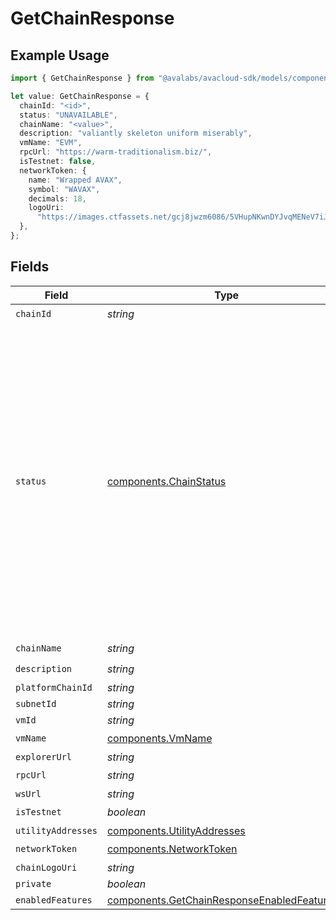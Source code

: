 # GetChainResponse

## Example Usage

```typescript
import { GetChainResponse } from "@avalabs/avacloud-sdk/models/components";

let value: GetChainResponse = {
  chainId: "<id>",
  status: "UNAVAILABLE",
  chainName: "<value>",
  description: "valiantly skeleton uniform miserably",
  vmName: "EVM",
  rpcUrl: "https://warm-traditionalism.biz/",
  isTestnet: false,
  networkToken: {
    name: "Wrapped AVAX",
    symbol: "WAVAX",
    decimals: 18,
    logoUri:
      "https://images.ctfassets.net/gcj8jwzm6086/5VHupNKwnDYJvqMENeV7iJ/fdd6326b7a82c8388e4ee9d4be7062d4/avalanche-avax-logo.svg",
  },
};
```

## Fields

| Field                                                                                                                                                                                                                                                  | Type                                                                                                                                                                                                                                                   | Required                                                                                                                                                                                                                                               | Description                                                                                                                                                                                                                                            |
| ------------------------------------------------------------------------------------------------------------------------------------------------------------------------------------------------------------------------------------------------------ | ------------------------------------------------------------------------------------------------------------------------------------------------------------------------------------------------------------------------------------------------------ | ------------------------------------------------------------------------------------------------------------------------------------------------------------------------------------------------------------------------------------------------------ | ------------------------------------------------------------------------------------------------------------------------------------------------------------------------------------------------------------------------------------------------------ |
| `chainId`                                                                                                                                                                                                                                              | *string*                                                                                                                                                                                                                                               | :heavy_check_mark:                                                                                                                                                                                                                                     | N/A                                                                                                                                                                                                                                                    |
| `status`                                                                                                                                                                                                                                               | [components.ChainStatus](../../models/components/chainstatus.md)                                                                                                                                                                                       | :heavy_check_mark:                                                                                                                                                                                                                                     | Status of chain nodes. Chain nodes can become temporarily `UNAVAILABLE` for several reasons, such as validator stake falling below threshold. If chain nodes are `UNAVAILABLE`, requests that rely on data from the chain nodes may return 503 errors. |
| `chainName`                                                                                                                                                                                                                                            | *string*                                                                                                                                                                                                                                               | :heavy_check_mark:                                                                                                                                                                                                                                     | N/A                                                                                                                                                                                                                                                    |
| `description`                                                                                                                                                                                                                                          | *string*                                                                                                                                                                                                                                               | :heavy_check_mark:                                                                                                                                                                                                                                     | N/A                                                                                                                                                                                                                                                    |
| `platformChainId`                                                                                                                                                                                                                                      | *string*                                                                                                                                                                                                                                               | :heavy_minus_sign:                                                                                                                                                                                                                                     | N/A                                                                                                                                                                                                                                                    |
| `subnetId`                                                                                                                                                                                                                                             | *string*                                                                                                                                                                                                                                               | :heavy_minus_sign:                                                                                                                                                                                                                                     | N/A                                                                                                                                                                                                                                                    |
| `vmId`                                                                                                                                                                                                                                                 | *string*                                                                                                                                                                                                                                               | :heavy_minus_sign:                                                                                                                                                                                                                                     | N/A                                                                                                                                                                                                                                                    |
| `vmName`                                                                                                                                                                                                                                               | [components.VmName](../../models/components/vmname.md)                                                                                                                                                                                                 | :heavy_check_mark:                                                                                                                                                                                                                                     | N/A                                                                                                                                                                                                                                                    |
| `explorerUrl`                                                                                                                                                                                                                                          | *string*                                                                                                                                                                                                                                               | :heavy_minus_sign:                                                                                                                                                                                                                                     | N/A                                                                                                                                                                                                                                                    |
| `rpcUrl`                                                                                                                                                                                                                                               | *string*                                                                                                                                                                                                                                               | :heavy_check_mark:                                                                                                                                                                                                                                     | N/A                                                                                                                                                                                                                                                    |
| `wsUrl`                                                                                                                                                                                                                                                | *string*                                                                                                                                                                                                                                               | :heavy_minus_sign:                                                                                                                                                                                                                                     | N/A                                                                                                                                                                                                                                                    |
| `isTestnet`                                                                                                                                                                                                                                            | *boolean*                                                                                                                                                                                                                                              | :heavy_check_mark:                                                                                                                                                                                                                                     | N/A                                                                                                                                                                                                                                                    |
| `utilityAddresses`                                                                                                                                                                                                                                     | [components.UtilityAddresses](../../models/components/utilityaddresses.md)                                                                                                                                                                             | :heavy_minus_sign:                                                                                                                                                                                                                                     | N/A                                                                                                                                                                                                                                                    |
| `networkToken`                                                                                                                                                                                                                                         | [components.NetworkToken](../../models/components/networktoken.md)                                                                                                                                                                                     | :heavy_check_mark:                                                                                                                                                                                                                                     | N/A                                                                                                                                                                                                                                                    |
| `chainLogoUri`                                                                                                                                                                                                                                         | *string*                                                                                                                                                                                                                                               | :heavy_minus_sign:                                                                                                                                                                                                                                     | N/A                                                                                                                                                                                                                                                    |
| `private`                                                                                                                                                                                                                                              | *boolean*                                                                                                                                                                                                                                              | :heavy_minus_sign:                                                                                                                                                                                                                                     | N/A                                                                                                                                                                                                                                                    |
| `enabledFeatures`                                                                                                                                                                                                                                      | [components.GetChainResponseEnabledFeatures](../../models/components/getchainresponseenabledfeatures.md)[]                                                                                                                                             | :heavy_minus_sign:                                                                                                                                                                                                                                     | N/A                                                                                                                                                                                                                                                    |